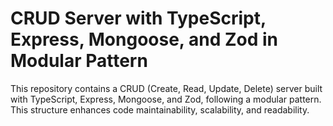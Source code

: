 # CRUD Server with TypeScript, Express, Mongoose, and Zod in Modular Pattern

This repository contains a CRUD (Create, Read, Update, Delete) server built with TypeScript, Express, Mongoose, and Zod, following a modular pattern. This structure enhances code maintainability, scalability, and readability.